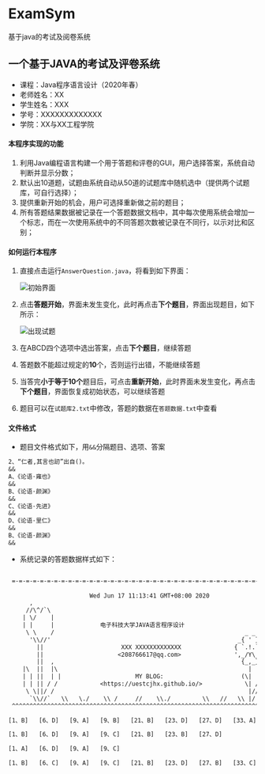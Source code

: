 # ExamSym
基于java的考试及阅卷系统
##  一个基于JAVA的考试及评卷系统

* 课程：Java程序语言设计（2020年春）
* 老师姓名：XX
* 学生姓名：XXX
* 学号：XXXXXXXXXXXXX
* 学院：XX与XX工程学院

#### 本程序实现的功能

1. 利用Java编程语言构建一个用于答题和评卷的GUI，用户选择答案，系统自动判断并显示分数；
2. 默认出10道题，试题由系统自动从50道的试题库中随机选中（提供两个试题库，可自行选择）；
3. 提供重新开始的机会，用户可选择重新做之前的题目；
4. 所有答题结果数据被记录在一个答题数据文档中，其中每次使用系统会增加一个标志，而在一次使用系统中的不同答题次数被记录在不同行，以示对比和区别；

#### 如何运行本程序

1. 直接点击运行``AnswerQuestion.java``，将看到如下界面：

   ![初始界面](https://s1.ax1x.com/2020/06/17/NEMUyV.png)

2. 点击**答题开始**，界面未发生变化，此时再点击**下个题目**，界面出现题目，如下所示：

   ![出现试题](https://s1.ax1x.com/2020/06/17/NEMrFJ.png)

3. 在ABCD四个选项中选出答案，点击**下个题目**，继续答题

4. 答题数不能超过规定的**10**个，否则运行出错，不能继续答题

5. 当答完**小于等于10个**题目后，可点击**重新开始**，此时界面未发生变化，再点击**下个题目**，界面恢复成初始状态，可以继续答题

6. 题目可以在``试题库2.txt``中修改，答题的数据在``答题数据.txt``中查看



#### 文件格式

* 题目文件格式如下，用``&&``分隔题目、选项、答案

```txt
2、“仁者,其言也訒”出自()。
&&
A、《论语·雍也》
&&
B、《论语·颜渊》
&&
C、《论语·先进》
&&
D、《论语·里仁》
&&
B、《论语·颜渊》
&&
```



* 系统记录的答题数据样式如下：

```txt

 =-=-=-=-=-=-=-=-=-=-=-=-=-=-=-=-=-=-=-=-=-=-=-=-=-=-=-=-=-=-=-=-=-=-=-=-=-=
                                                                        
                       Wed Jun 17 11:13:41 GMT+08:00 2020                 
      ,                                                                
     //\^/`\                                                           
    | \/    |                                                           
    | |     |             电子科技大学JAVA语言程序设计                   
     \ \    /                                                      _ _       
      '\\//'                                                     _{ ' }_     
        ||                      XXX XXXXXXXXXXXXX               { `.!.` }    
        ||                     <208766617@qq.com>               ',_/Y\_,'    
        ||  ,                                                     {_,_}      
    |\  ||  |\                                                      |        
    | | ||  | |                     MY BLOG:                      (\|  /)    
    | | || / /            <https://uestcjhx.github.io/>            \| //     
     \ \||/ /                                                       |//      
      `\\//`   \\   \./    \\ /     //    \\./         \\   //   \\ |/ /     
 ^^^^^^^^^^^^^^^^^^^^^^^^^^^^^^^^^^^^^^^^^^^^^^^^^^^^^^^^^^^^^^^^^^^^^^^^^^^ 

[1、B]   [6、D]   [9、A]   [9、B]   [21、B]   [23、D]   [27、D]   [33、A]   [34、B]   

[1、B]   [6、D]   [9、A]   [9、C]   [21、B]   [23、B]   [27、D]   

[1、A]   [6、D]   [9、A]   [9、C]   

[1、B]   [6、C]   [9、A]   [9、C]   [21、B]   [23、D]   [27、B]   [33、C]   
```

